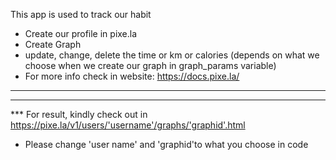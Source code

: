 This app is used to track our habit

* Create our profile in pixe.la
* Create Graph 
* update, change, delete the time or km or calories (depends on what we choose when we create our graph in graph_params variable)
* For more info check in website: https://docs.pixe.la/

*** 
***
*** For result, kindly check out in 
https://pixe.la/v1/users/'username'/graphs/'graphid'.html
* Please change 'user name' and 'graphid'to what you choose in code